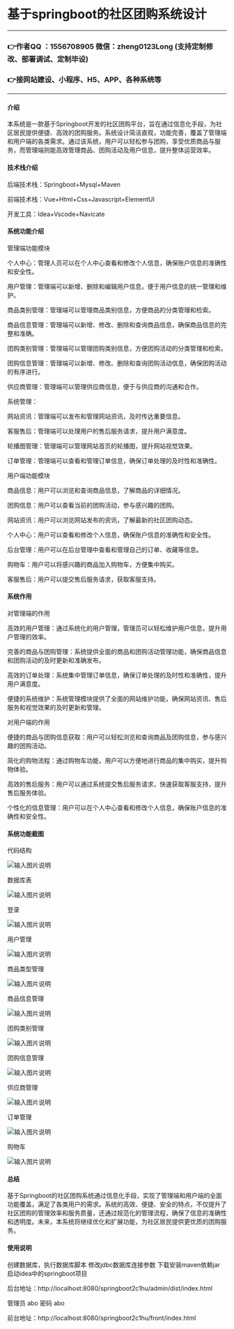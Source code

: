 # 基于springboot的社区团购系统设计

---
### 👉作者QQ ：1556708905 微信：zheng0123Long (支持定制修改、部署调试、定制毕设)

### 👉接网站建设、小程序、H5、APP、各种系统等

---

#### 介绍

本系统是一款基于Springboot开发的社区团购平台，旨在通过信息化手段，为社区居民提供便捷、高效的团购服务。系统设计简洁直观，功能完善，覆盖了管理端和用户端的各类需求。通过该系统，用户可以轻松参与团购，享受优质商品与服务，而管理端则能高效管理商品、团购活动及用户信息，提升整体运营效率。

#### 技术栈介绍

后端技术栈：Springboot+Mysql+Maven

前端技术栈：Vue+Html+Css+Javascript+ElementUI

开发工具：Idea+Vscode+Navicate


#### 系统功能介绍

管理端功能模块

个人中心：管理人员可以在个人中心查看和修改个人信息，确保账户信息的准确性和安全性。

用户管理：管理端可以新增、删除和编辑用户信息，便于用户信息的统一管理和维护。

商品类别管理：管理端可以管理商品类别信息，方便商品的分类管理和检索。

商品信息管理：管理端可以新增、修改、删除和查询商品信息，确保商品信息的完整和准确。

团购类别管理：管理端可以管理团购类别信息，方便团购活动的分类管理和检索。

团购信息管理：管理端可以新增、修改、删除和查询团购活动信息，确保团购活动的有序进行。

供应商管理：管理端可以管理供应商信息，便于与供应商的沟通和合作。

系统管理：

网站资讯：管理端可以发布和管理网站资讯，及时传达重要信息。

客服售后：管理端可以处理用户的售后服务请求，提升用户满意度。

轮播图管理：管理端可以管理网站首页的轮播图，提升网站视觉效果。

订单管理：管理端可以查看和管理订单信息，确保订单处理的及时性和准确性。

用户端功能模块

商品信息：用户可以浏览和查询商品信息，了解商品的详细情况。

团购信息：用户可以查看当前的团购活动，参与感兴趣的团购。

网站资讯：用户可以浏览网站发布的资讯，了解最新的社区团购动态。

个人中心：用户可以查看和修改个人信息，确保账户信息的准确性和安全性。

后台管理：用户可以在后台管理中查看和管理自己的订单、收藏等信息。

购物车：用户可以将感兴趣的商品加入购物车，方便集中购买。

客服售后：用户可以提交售后服务请求，获取客服支持。

#### 系统作用

对管理端的作用

高效的用户管理：通过系统化的用户管理，管理员可以轻松维护用户信息，提升用户管理的效率。

完善的商品与团购管理：系统提供全面的商品和团购活动管理功能，确保商品信息和团购活动的及时更新和准确发布。

高效的订单处理：系统集中管理订单信息，确保订单处理的及时性和准确性，提升用户满意度。

便捷的系统维护：系统管理模块提供了全面的网站维护功能，确保网站资讯、售后服务和视觉效果的及时更新和管理。

对用户端的作用

便捷的商品与团购信息获取：用户可以轻松浏览和查询商品及团购信息，参与感兴趣的团购活动。

简化的购物流程：通过购物车功能，用户可以方便地进行商品的集中购买，提升购物体验。

高效的售后服务：用户可以通过系统提交售后服务请求，快速获取客服支持，提升售后服务体验。

个性化的信息管理：用户可以在个人中心查看和修改个人信息，确保账户信息的准确性和安全性。

#### 系统功能截图

代码结构

![输入图片说明](images/a473c308ef708b0dc18627792b4f2ba.png)

数据库表

![输入图片说明](images/92e6b8246837601b0daa17d0627b869.png)

登录

![输入图片说明](images/02e31f33afe12f0592f30312e8e2b64.png)

用户管理

![输入图片说明](images/9d6aa900647c06cf04d04034a3dcd36.png)

商品类型管理

![输入图片说明](images/06df1b9a7b9b74b45929000d826d056.png)

商品信息管理

![输入图片说明](images/a8b549191c49290838d6ca63c28eb98.png)

团购类别管理

![输入图片说明](images/900b9dd805caa88f219c5ed4b067c9c.png)

团购信息管理

![输入图片说明](images/598eab9e84b8ce7eb630408abd44bac.png)

供应商管理

![输入图片说明](images/8f8f3bd7d397ffb444d3b78c2568623.png)

订单管理

![输入图片说明](images/524ac978101ac2566a843e295ac4591.png)

购物车

![输入图片说明](images/552791e43c4cd0246eea6c2bc99de9c.png)

#### 总结

基于Springboot的社区团购系统通过信息化手段，实现了管理端和用户端的全面功能覆盖，满足了各类用户的需求。系统的高效、便捷、安全的特点，不仅提升了社区团购的管理效率和服务质量，还通过规范化的管理流程，确保了信息的准确性和透明度。未来，本系统将继续优化和扩展功能，为社区居民提供更优质的团购服务。

#### 使用说明

创建数据库，执行数据库脚本 修改jdbc数据库连接参数 下载安装maven依赖jar 启动idea中的springboot项目

后台地址：http://localhost:8080/springboot2c1hu/admin/dist/index.html

管理员  abo 密码 abo


前台地址：http://localhost:8080/springboot2c1hu/front/index.html



